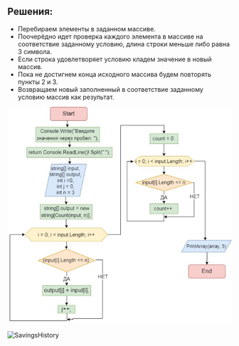 Решения:
---
* Перебираем элементы в заданном массиве.  
*  Поочерёдно идет проверка каждого элемента в массиве на соответствие заданному условию, длина строки меньше либо равна 3 символа.
* Если строка удовлетворяет условию кладем значение в новый массив.
* Пока не достигнем конца исходного массива будем повторять пункты 2 и 3. 
* Возвращаем новый заполненный в соответствие заданному условию массив как результат.
  
![BlokDiagram](BlokDiagram.jpg)

![SavingsHistory](SavingsHistory.jpg)